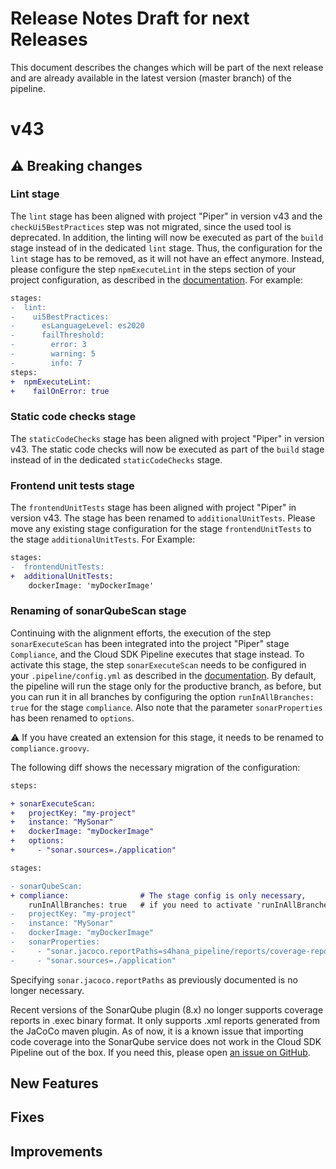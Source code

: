# Release Notes Draft for next Releases

This document describes the changes which will be part of the next release and are already available in the latest version (master branch) of the pipeline.

# v43

## :warning: Breaking changes


### Lint stage
The `lint` stage has been aligned with project "Piper" in version v43 and the `checkUi5BestPractices` step was not migrated, since the used tool is deprecated.
In addition, the linting will now be executed as part of the `build` stage instead of in the dedicated `lint` stage.
Thus, the configuration for the `lint` stage has to be removed, as it will not have an effect anymore. 
Instead, please configure the step `npmExecuteLint` in the steps section of your project configuration, as described in the [documentation](https://sap.github.io/jenkins-library/steps/npmExecuteLint/).
For example:
```diff
stages:
-  lint:
-    ui5BestPractices:
-      esLanguageLevel: es2020
-      failThreshold:
-        error: 3
-        warning: 5
-        info: 7
steps:
+  npmExecuteLint:
+    failOnError: true
```

### Static code checks stage
The `staticCodeChecks` stage has been aligned with project "Piper" in version v43. 
The static code checks will now be executed as part of the `build` stage instead of in the dedicated `staticCodeChecks` stage.  

### Frontend unit tests stage
The `frontendUnitTests` stage has been aligned with project "Piper" in version v43. 
The stage has been renamed to `additionalUnitTests`. 
Please move any existing stage configuration for the stage `frontendUnitTests` to the stage `additionalUnitTests`. 
For Example:
```diff
stages:
-  frontendUnitTests:
+  additionalUnitTests:
    dockerImage: 'myDockerImage'
```

### Renaming of sonarQubeScan stage
Continuing with the alignment efforts, the execution of the step `sonarExecuteScan` has been integrated into the project "Piper" stage `Compliance`, and the Cloud SDK Pipeline executes that stage instead.
To activate this stage, the step `sonarExecuteScan` needs to be configured in your `.pipeline/config.yml` as described in the [documentation](https://sap.github.io/jenkins-library/steps/sonarExecuteScan/).
By default, the pipeline will run the stage only for the productive branch, as before, but you can run it in all branches by configuring the option `runInAllBranches: true` for the stage `compliance`.
Also note that the parameter `sonarProperties` has been renamed to `options`.

:warning: If you have created an extension for this stage, it needs to be renamed to `compliance.groovy`.

The following diff shows the necessary migration of the configuration:
```diff
steps:

+ sonarExecuteScan:
+   projectKey: "my-project"
+   instance: "MySonar"
+   dockerImage: "myDockerImage"
+   options:
+     - "sonar.sources=./application"

stages:

- sonarQubeScan:
+ compliance:                # The stage config is only necessary,
    runInAllBranches: true   # if you need to activate 'runInAllBranches'.
-   projectKey: "my-project"
-   instance: "MySonar"
-   dockerImage: "myDockerImage"
-   sonarProperties:
-     - "sonar.jacoco.reportPaths=s4hana_pipeline/reports/coverage-reports/unit-tests.exec,s4hana_pipeline/reports/coverage-reports/integration-tests.exec"
-     - "sonar.sources=./application"
```

Specifying `sonar.jacoco.reportPaths` as previously documented is no longer necessary.

Recent versions of the SonarQube plugin (8.x) no longer supports coverage reports in .exec binary format.
It only supports .xml reports generated from the JaCoCo maven plugin.
As of now, it is a known issue that importing code coverage into the SonarQube service does not work in the Cloud SDK Pipeline out of the box.
If you need this, please open [an issue on GitHub](https://github.com/sap/cloud-s4-sdk-pipeline/issues).
## New Features

## Fixes

## Improvements
